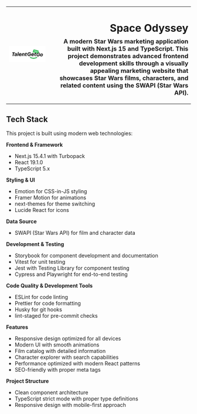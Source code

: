 <table width="100%">
  <tr>
    <td align="left" width="120">
      <img src="public/talentgetgo.png" alt="TalentGetGo Logo" width="100" />
    </td>
    <td align="right">
      <h1>Space Odyssey</h1>
      <h3 style="margin-top: -10px;">A modern Star Wars marketing application built with Next.js 15 and TypeScript. This project demonstrates advanced frontend development skills through a visually appealing marketing website that showcases Star Wars films, characters, and related content using the SWAPI (Star Wars API).</h3>
    </td>
  </tr>
</table>

## Tech Stack

This project is built using modern web technologies:

**Frontend & Framework**

- Next.js 15.4.1 with Turbopack
- React 19.1.0
- TypeScript 5.x

**Styling & UI**

- Emotion for CSS-in-JS styling
- Framer Motion for animations
- next-themes for theme switching
- Lucide React for icons

**Data Source**

- SWAPI (Star Wars API) for film and character data

**Development & Testing**

- Storybook for component development and documentation
- Vitest for unit testing
- Jest with Testing Library for component testing
- Cypress and Playwright for end-to-end testing

**Code Quality & Development Tools**

- ESLint for code linting
- Prettier for code formatting
- Husky for git hooks
- lint-staged for pre-commit checks

**Features**

- Responsive design optimized for all devices
- Modern UI with smooth animations
- Film catalog with detailed information
- Character explorer with search capabilities
- Performance optimized with modern React patterns
- SEO-friendly with proper meta tags

**Project Structure**

- Clean component architecture
- TypeScript strict mode with proper type definitions
- Responsive design with mobile-first approach
